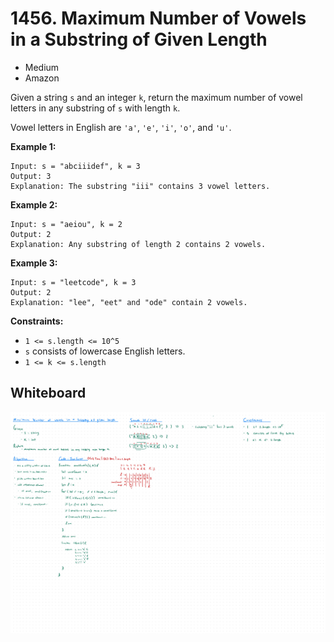 # 1456. Maximum Number of Vowels in a Substring of Given Length
- Medium
- Amazon

Given a string `s` and an integer `k`, return the maximum number of vowel
letters in any substring of `s` with length `k`.

Vowel letters in English are `'a'`, `'e'`, `'i'`, `'o'`, and `'u'`.

**Example 1:**
```
Input: s = "abciiidef", k = 3
Output: 3
Explanation: The substring "iii" contains 3 vowel letters.
```

**Example 2:**
```
Input: s = "aeiou", k = 2
Output: 2
Explanation: Any substring of length 2 contains 2 vowels.
```

**Example 3:**
```
Input: s = "leetcode", k = 3
Output: 2
Explanation: "lee", "eet" and "ode" contain 2 vowels.
```

**Constraints:**
- `1 <= s.length <= 10^5`
- `s` consists of lowercase English letters.
- `1 <= k <= s.length`

## Whiteboard
![Whiteboard Image 01][whiteboard-image-01]

<!-- Refs -->
[whiteboard-image-01]: whiteboard-01.jpg
